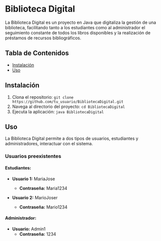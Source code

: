 # Biblioteca Digital

La Biblioteca Digital es un proyecto en Java que digitaliza la gestión de una biblioteca, facilitando tanto a los estudiantes como al administrador el seguimiento constante de todos los libros disponibles y la realización de préstamos de recursos bibliográficos.

## Tabla de Contenidos
- [Instalación](#instalación)
- [Uso](#uso)

## Instalación
1. Clona el repositorio: `git clone https://github.com/tu_usuario/BibliotecaDigital.git`
2. Navega al directorio del proyecto: `cd BibliotecaDigital`
4. Ejecuta la aplicación: `java BibliotecaDigital`

## Uso
La Biblioteca Digital permite a dos tipos de usuarios, estudiantes y administradores, interactuar con el sistema.

### Usuarios preexistentes
#### Estudiantes:
- **Usuario 1:** MariaJose
  - **Contraseña:** Maria1234

- **Usuario 2:** MarioJoser
  - **Contraseña:** Mario1234

#### Administrador:
- **Usuario:** Admin1
  - **Contraseña:** 1234


